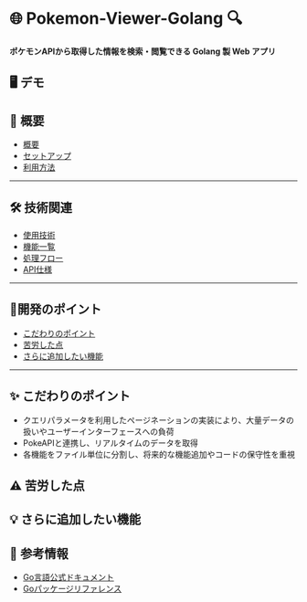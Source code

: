 # 🌐 Pokemon-Viewer-Golang 🔍  

**ポケモンAPIから取得した情報を検索・閲覧できる Golang 製 Web アプリ**

## 🖥 デモ

## **📎 概要**
- [概要](#概要)
- [セットアップ](#セットアップ)
- [利用方法](#利用方法)

---

## **🛠 技術関連**
- [使用技術](#使用技術)
- [機能一覧](#機能一覧)
- [処理フロー](#処理フロー)
- [API仕様](#API仕様)

---

## **📍開発のポイント**
- [こだわりのポイント](#こだわりのポイント)
- [苦労した点](#苦労した点)
- [さらに追加したい機能](#さらに追加したい機能)

---


## ✨ こだわりのポイント
- クエリパラメータを利用したページネーションの実装により、大量データの扱いやユーザーインターフェースへの負荷
- PokeAPIと連携し、リアルタイムのデータを取得
- 各機能をファイル単位に分割し、将来的な機能追加やコードの保守性を重視

## ⚠️ 苦労した点

## 💡 さらに追加したい機能


## **📄 参考情報**
- [Go言語公式ドキュメント](https://go.dev/doc/)
- [Goパッケージリファレンス](https://go.dev/doc/)




